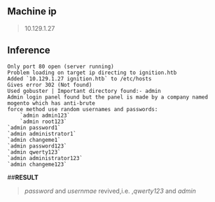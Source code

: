 ## **Machine ip** 
> 10.129.1.27
## **Inference**
	Only port 80 open (server running)
	Problem loading on target ip directing to ignition.htb
	Added `10.129.1.27 ignition.htb` to /etc/hosts
	Gives error 302 (Not found)
	Used gobuster | Important directory found:- admin
	Admin login panel found but the panel is made by a company named mogento which has anti-brute 
	force method use random usernames and passwords:
		`admin admin123`
		`admin root123`
	`admin password1`
	`admin administrator1`
	`admin changeme1`
	`admin password123`
	`admin qwerty123`
	`admin administrator123`
	`admin changeme123`
##**RESULT** 
> *password* and *usernmae* revived,i.e. ,*qwerty123* and *admin*
